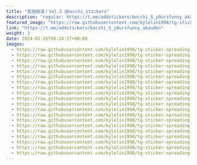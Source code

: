 ```yaml
---
title: "孤独摇滚！Vol.5 @bocchi_stickers"
description: "regular: https://t.me/addstickers/bocchi_5_y0ursfunny_akaudon"
featured_image: "https://raw.githubusercontent.com/kylelin1998/tg-sticker-spreading-worldwide-images/main/img/0775ed42-f34f-4ee9-83b7-c29d31a6c799.jpg"
link: "https://t.me/addstickers/bocchi_5_y0ursfunny_akaudon"
weight: 3
date: 2024-01-26T08:24:27+08:00
images:
  - https://raw.githubusercontent.com/kylelin1998/tg-sticker-spreading-worldwide-images/main/img/0775ed42-f34f-4ee9-83b7-c29d31a6c799.jpg
  - https://raw.githubusercontent.com/kylelin1998/tg-sticker-spreading-worldwide-images/main/img/28a80540-384e-4591-8afc-259597f1eb27.jpg
  - https://raw.githubusercontent.com/kylelin1998/tg-sticker-spreading-worldwide-images/main/img/9516e411-b598-426c-b200-b8c865505b45.jpg
  - https://raw.githubusercontent.com/kylelin1998/tg-sticker-spreading-worldwide-images/main/img/ec4ab3df-2762-4849-a21f-d3b0f514ef37.jpg
  - https://raw.githubusercontent.com/kylelin1998/tg-sticker-spreading-worldwide-images/main/img/f115ac9b-9ed1-43e9-8675-4683f9553a6e.jpg
  - https://raw.githubusercontent.com/kylelin1998/tg-sticker-spreading-worldwide-images/main/img/bbd22940-4236-45c3-9978-77205b1499fb.jpg
  - https://raw.githubusercontent.com/kylelin1998/tg-sticker-spreading-worldwide-images/main/img/6213607f-1451-40aa-9dc4-01c8af730620.jpg
  - https://raw.githubusercontent.com/kylelin1998/tg-sticker-spreading-worldwide-images/main/img/6b3fd8dc-190b-47ff-9d6b-79095960918b.jpg
  - https://raw.githubusercontent.com/kylelin1998/tg-sticker-spreading-worldwide-images/main/img/f8ad1d46-ea1c-47c9-a566-200bf1f031c2.jpg
  - https://raw.githubusercontent.com/kylelin1998/tg-sticker-spreading-worldwide-images/main/img/479e5624-ed03-4610-8edd-396df1d34c41.jpg
  - https://raw.githubusercontent.com/kylelin1998/tg-sticker-spreading-worldwide-images/main/img/d2a935dd-397a-46e2-a64d-048bb2d616c5.jpg
  - https://raw.githubusercontent.com/kylelin1998/tg-sticker-spreading-worldwide-images/main/img/0306a8e0-a5e5-41e8-ab1c-766ca55da1cb.jpg
  - https://raw.githubusercontent.com/kylelin1998/tg-sticker-spreading-worldwide-images/main/img/9a5e9df6-303d-46f1-a757-b09dc761b1a7.jpg
  - https://raw.githubusercontent.com/kylelin1998/tg-sticker-spreading-worldwide-images/main/img/3e96818b-d260-4a9a-ac61-42120e145532.jpg
  - https://raw.githubusercontent.com/kylelin1998/tg-sticker-spreading-worldwide-images/main/img/a27223d7-3e59-4ec5-834d-ca141cbc3350.jpg
  - https://raw.githubusercontent.com/kylelin1998/tg-sticker-spreading-worldwide-images/main/img/5681a2ed-97a4-43bb-af56-9f08dcf12d05.jpg
  - https://raw.githubusercontent.com/kylelin1998/tg-sticker-spreading-worldwide-images/main/img/66db21df-f14a-4cee-b840-2755bcc9563a.jpg
  - https://raw.githubusercontent.com/kylelin1998/tg-sticker-spreading-worldwide-images/main/img/d174698a-33d5-4daf-a9bd-eb6ed57bbaed.jpg
  - https://raw.githubusercontent.com/kylelin1998/tg-sticker-spreading-worldwide-images/main/img/f910092a-59ff-4345-8e91-4c785e37cde7.jpg
  - https://raw.githubusercontent.com/kylelin1998/tg-sticker-spreading-worldwide-images/main/img/cce58cad-bad9-4b1a-bf98-946e462d16b5.jpg
---
```

